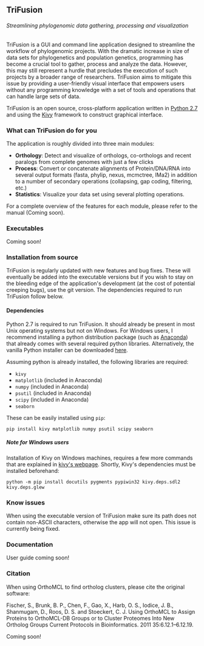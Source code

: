 ## TriFusion
###### Streamlining phylogenomic data gathering, processing and visualization

TriFusion is a GUI and command line application designed to streamline the workflow of phylogenomic projects. With the dramatic increase in size of data sets for phylogenetics and population genetics, programming has become a crucial tool to gather, process and analyze the data. However, this may still represent a hurdle that precludes the execution of such projects by a broader range of researchers. TriFusion aims to mitigate this issue by providing a user-friendly visual interface that empowers users without any programming knowledge with a set of tools and operations that can handle large sets of data.

TriFusion is an open source, cross-platform application written in [Python 2.7](https://www.python.org/) and using the [Kivy](https://github.com/kivy/kivy) framework to construct graphical interface.

### What can TriFusion do for you

The application is roughly divided into three main modules: 

- **Orthology**: Detect and visualize of orthologs, co-orthologs and recent paralogs from complete genomes with just a few clicks
- **Process**: Convert or concatenate alignments of Protein/DNA/RNA into several output formats (fasta, phylip, nexus, mcmctree, IMa2) in addition to a number of secondary operations (collapsing, gap coding, filtering, etc.)
- **Statistics**: Visualize your data set using several plotting operations.

For a complete overview of the features for each module, please refer to the manual (Coming soon).

### Executables

Coming soon!

### Installation from source

TriFusion is regularly updated with new features and bug fixes. These will eventually be added into the executable versions but if you wish to stay on the bleeding edge of the application's development (at the cost of potential creeping bugs), use the git version. The dependencies required to run TriFusion follow below.

#### Dependencies

Python 2.7 is required to run TriFusion. It should already be present in most Unix operating systems but not on Windows. For Windows users, I recommend installing a python distribution package (such as [Anaconda](https://www.continuum.io/downloads#_windows)) that already comes with several required python libraries. Alternatively, the vanilla Python installer can be downloaded [here](https://www.python.org/downloads/).

Assuming python is already installed, the following libraries are required:

- `kivy` 
- `matplotlib` (included in Anaconda)
- `numpy` (included in Anaconda)
- `psutil` (included in Anaconda)
- `scipy` (included in Anaconda)
- `seaborn`

These can be easily installed using `pip`:

```
pip install kivy matplotlib numpy psutil scipy seaborn
```

##### Note for Windows users

Installation of Kivy on Windows machines, requires a few more commands that are explained in [kivy's webpage](https://kivy.org/docs/installation/installation-windows.html#installation). Shortly, Kivy's dependencies must be installed beforehand:

```
python -m pip install docutils pygments pypiwin32 kivy.deps.sdl2 kivy.deps.glew
```

### Know issues

When using the executable version of TriFusion make sure its path does not contain non-ASCII characters, otherwise the app will not open. This issue is currently being fixed.

### Documentation

User guide coming soon!

### Citation

When using OrthoMCL to find ortholog clusters, please cite the original software:

Fischer, S., Brunk, B. P., Chen, F., Gao, X., Harb, O. S., Iodice, J. B., Shanmugam, D., Roos, D. S. and Stoeckert, C. J. Using OrthoMCL to Assign Proteins to OrthoMCL-DB Groups or to Cluster Proteomes Into New Ortholog Groups Current Protocols in Bioinformatics. 2011 35:6.12.1–6.12.19.

Coming soon!
